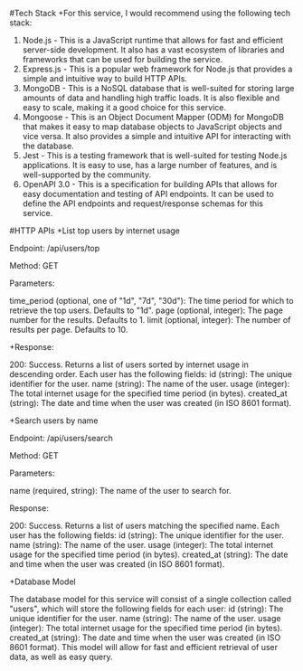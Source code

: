 #Tech Stack
+For this service, I would recommend using the following tech stack:
1. Node.js - This is a JavaScript runtime that allows for fast and efficient server-side development. It also has a vast ecosystem of libraries and frameworks that can be used for building the service.
2. Express.js - This is a popular web framework for Node.js that provides a simple and intuitive way to build HTTP APIs.
3. MongoDB - This is a NoSQL database that is well-suited for storing large amounts of data and handling high traffic loads. It is also flexible and easy to scale, making it a good choice for this service.
4. Mongoose - This is an Object Document Mapper (ODM) for MongoDB that makes it easy to map database objects to JavaScript objects and vice versa. It also provides a simple and intuitive API for interacting with the database.
5. Jest - This is a testing framework that is well-suited for testing Node.js applications. It is easy to use, has a large number of features, and is well-supported by the community.
6. OpenAPI 3.0 - This is a specification for building APIs that allows for easy documentation and testing of API endpoints. It can be used to define the API endpoints and request/response schemas for this service.

#HTTP APIs
+List top users by internet usage

Endpoint: /api/users/top

Method: GET

Parameters:

  time_period (optional, one of "1d", "7d", "30d"): The time period for which to retrieve the top users. Defaults to "1d".
  page (optional, integer): The page number for the results. Defaults to 1.
  limit (optional, integer): The number of results per page. Defaults to 10.
  
  +Response:
  
  200: Success. Returns a list of users sorted by internet usage in descending order. Each user has the following fields:
  id (string): The unique identifier for the user.
  name (string): The name of the user.
  usage (integer): The total internet usage for the specified time period (in bytes).
  created_at (string): The date and time when the user was created (in ISO 8601 format).
  
+Search users by name

Endpoint: /api/users/search

Method: GET

Parameters:

  name (required, string): The name of the user to search for.

Response:

  200: Success. Returns a list of users matching the specified name. Each user has the following fields:
  id (string): The unique identifier for the user.
  name (string): The name of the user.
  usage (integer): The total internet usage for the specified time period (in bytes).
  created_at (string): The date and time when the user was created (in ISO 8601 format).
  
+Database Model

  The database model for this service will consist of a single collection called "users", which will store the following fields for each user:
  id (string): The unique identifier for the user.
  name (string): The name of the user.
  usage (integer): The total internet usage for the specified time period (in bytes).
  created_at (string): The date and time when the user was created (in ISO 8601 format).
  This model will allow for fast and efficient retrieval of user data, as well as easy query. 




